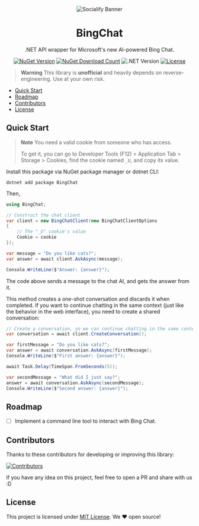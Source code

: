 ﻿<div align="center">

![Socialify Banner](https://socialify.git.ci/b1acksoil/BingChat/image?font=Inter&language=1&logo=https%3A%2F%2Fupload.wikimedia.org%2Fwikipedia%2Fcommons%2F9%2F9c%2FBing_Fluent_Logo.svg&name=1&owner=1&pattern=Circuit%20Board&theme=Auto&description=1)

# BingChat

.NET API wrapper for Microsoft's new AI-powered Bing Chat.

[![NuGet Version](https://img.shields.io/nuget/v/BingChat?label=Version)](https://www.nuget.org/packages/BingChat)
[![NuGet Download Count](https://img.shields.io/nuget/dt/BingChat?label=Downloads)](https://www.nuget.org/packages/BingChat)
![.NET Version](https://img.shields.io/badge/.NET-6-blue)
[![License](https://img.shields.io/badge/license-MIT-brightgreen)](./LICENSE)

</div>

> **Warning**
> This library is **unofficial** and heavily depends on reverse-engineering. Use at your own risk.

- [Quick Start](#quick-start)
- [Roadmap](#roadmap)
- [Contributors](#contributors)
- [License](#license)

## Quick Start

> **Note**
> You need a valid cookie from someone who has access.
>
> To get it, you can go to Developer Tools (F12) > Application Tab > Storage > Cookies, find the cookie named `_U`, and
> copy its value.

Install this package via NuGet package manager or dotnet CLI:

```
dotnet add package BingChat 
```

Then,

```csharp
using BingChat;

// Construct the chat client
var client = new BingChatClient(new BingChatClientOptions
{
    // The "_U" cookie's value
    Cookie = cookie
});

var message = "Do you like cats?";
var answer = await client.AskAsync(message);

Console.WriteLine($"Answer: {answer}");
```

The code above sends a message to the chat AI, and gets the answer from it.

This method creates a one-shot conversation and discards it when completed.
If you want to continue chatting in the same context (just like the behavior in the web interface), you need to create a
shared conversation:

```csharp
// Create a conversation, so we can continue chatting in the same context.
var conversation = await client.CreateConversation();

var firstMessage = "Do you like cats?";
var answer = await conversation.AskAsync(firstMessage);
Console.WriteLine($"First answer: {answer}");

await Task.Delay(TimeSpan.FromSeconds(5));

var secondMessage = "What did I just say?";
answer = await conversation.AskAsync(secondMessage);
Console.WriteLine($"Second answer: {answer}");
```

## Roadmap

- [ ] Implement a command line tool to interact with Bing Chat.

## Contributors

Thanks to these contributors for developing or improving this library:

[![Contributors](https://contrib.rocks/image?repo=b1acksoil/BingChat)](https://github.com/b1acksoil/BingChat/graphs/contributors)

If you have any idea on this project, feel free to open a PR and share with us :D

## License

This project is licensed under [MIT License](./LICENSE). We ❤ open source!